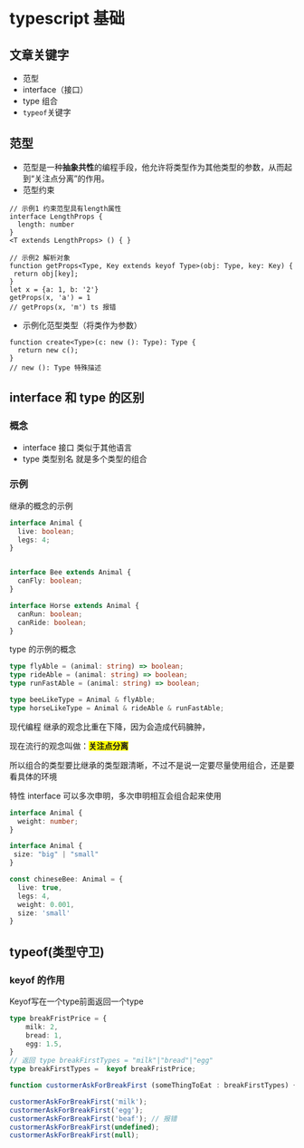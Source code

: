 # typescript 基础


## 文章关键字
* 范型
* interface（接口）
* type 组合
* `typeof`关键字

## 范型
* 范型是一种**抽象共性**的编程手段，他允许将类型作为其他类型的参数，从而起到“关注点分离”的作用。
* 范型约束 
```
// 示例1 约束范型具有length属性
interface LengthProps {
  length: number
}
<T extends LengthProps> () { }

// 示例2 解析对象
function getProps<Type, Key extends keyof Type>(obj: Type, key: Key) {
 return obj[key];
}
let x = {a: 1, b: '2'}
getProps(x, 'a') = 1
// getProps(x, 'm') ts 报错

```
* 示例化范型类型（将类作为参数）
```
function create<Type>(c: new (): Type): Type {
  return new c();
}
// new (): Type 特殊描述
```
##  interface 和 type 的区别

### 概念

- interface 接口 类似于其他语言
- type 类型别名 就是多个类型的组合

###  示例

继承的概念的示例

```typescript
interface Animal {
  live: boolean;
  legs: 4;
}


interface Bee extends Animal {
  canFly: boolean;
}

interface Horse extends Animal {
  canRun: boolean;
  canRide: boolean;
}
```

type 的示例的概念 

```typescript
type flyAble = (animal: string) => boolean;
type rideAble = (animal: string) => boolean;
type runFastAble = (animal: string) => boolean;

type beeLikeType = Animal & flyAble;
type horseLikeType = Animal & rideAble & runFastAble;
```

 现代编程 继承的观念比重在下降，因为会造成代码臃肿，

 现在流行的观念叫做：<b style="background: yellow">**关注点分离**</b>

 所以组合的类型要比继承的类型跟清晰，不过不是说一定要尽量使用组合，还是要看具体的环境

 特性 interface 可以多次申明，多次申明相互会组合起来使用

```typescript
interface Animal {
  weight: number;
}

interface Animal {
 size: "big" | "small"
}

const chineseBee: Animal = {
  live: true,
  legs: 4,
  weight: 0.001,
  size: 'small'
}
```

## typeof(类型守卫)

### keyof 的作用

Keyof写在一个type前面返回一个type

```typescript
type breakFristPrice = {
    milk: 2,
    bread: 1,
    egg: 1.5,
}
// 返回 type breakFirstTypes = "milk"|"bread"|"egg"
type breakFirstTypes =  keyof breakFristPrice;

function custormerAskForBreakFirst (someThingToEat : breakFirstTypes) { return someThingToEat}

custormerAskForBreakFirst('milk');
custormerAskForBreakFirst('egg');
custormerAskForBreakFirst('beaf'); // 报错
custormerAskForBreakFirst(undefined);
custormerAskForBreakFirst(null);

```

